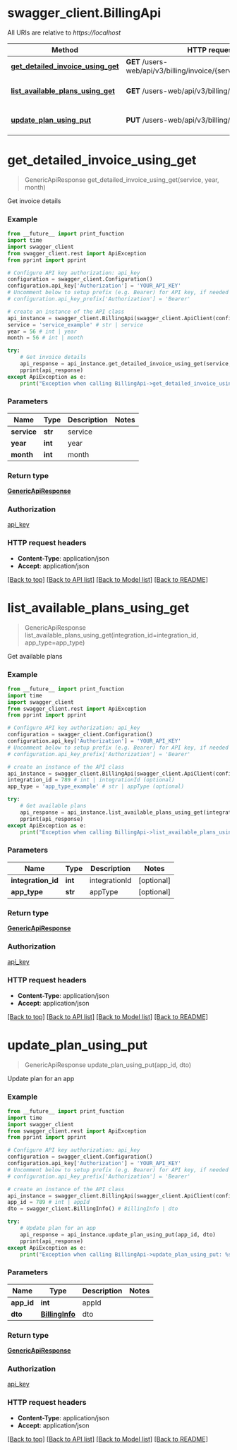 # swagger_client.BillingApi

All URIs are relative to *https://localhost*

Method | HTTP request | Description
------------- | ------------- | -------------
[**get_detailed_invoice_using_get**](BillingApi.md#get_detailed_invoice_using_get) | **GET** /users-web/api/v3/billing/invoice/{service}/{year}/{month} | Get invoice details
[**list_available_plans_using_get**](BillingApi.md#list_available_plans_using_get) | **GET** /users-web/api/v3/billing/availablePlans | Get available plans
[**update_plan_using_put**](BillingApi.md#update_plan_using_put) | **PUT** /users-web/api/v3/billing/info/{appId} | Update plan for an app


# **get_detailed_invoice_using_get**
> GenericApiResponse get_detailed_invoice_using_get(service, year, month)

Get invoice details

### Example
```python
from __future__ import print_function
import time
import swagger_client
from swagger_client.rest import ApiException
from pprint import pprint

# Configure API key authorization: api_key
configuration = swagger_client.Configuration()
configuration.api_key['Authorization'] = 'YOUR_API_KEY'
# Uncomment below to setup prefix (e.g. Bearer) for API key, if needed
# configuration.api_key_prefix['Authorization'] = 'Bearer'

# create an instance of the API class
api_instance = swagger_client.BillingApi(swagger_client.ApiClient(configuration))
service = 'service_example' # str | service
year = 56 # int | year
month = 56 # int | month

try:
    # Get invoice details
    api_response = api_instance.get_detailed_invoice_using_get(service, year, month)
    pprint(api_response)
except ApiException as e:
    print("Exception when calling BillingApi->get_detailed_invoice_using_get: %s\n" % e)
```

### Parameters

Name | Type | Description  | Notes
------------- | ------------- | ------------- | -------------
 **service** | **str**| service | 
 **year** | **int**| year | 
 **month** | **int**| month | 

### Return type

[**GenericApiResponse**](GenericApiResponse.md)

### Authorization

[api_key](../README.md#api_key)

### HTTP request headers

 - **Content-Type**: application/json
 - **Accept**: application/json

[[Back to top]](#) [[Back to API list]](../README.md#documentation-for-api-endpoints) [[Back to Model list]](../README.md#documentation-for-models) [[Back to README]](../README.md)

# **list_available_plans_using_get**
> GenericApiResponse list_available_plans_using_get(integration_id=integration_id, app_type=app_type)

Get available plans

### Example
```python
from __future__ import print_function
import time
import swagger_client
from swagger_client.rest import ApiException
from pprint import pprint

# Configure API key authorization: api_key
configuration = swagger_client.Configuration()
configuration.api_key['Authorization'] = 'YOUR_API_KEY'
# Uncomment below to setup prefix (e.g. Bearer) for API key, if needed
# configuration.api_key_prefix['Authorization'] = 'Bearer'

# create an instance of the API class
api_instance = swagger_client.BillingApi(swagger_client.ApiClient(configuration))
integration_id = 789 # int | integrationId (optional)
app_type = 'app_type_example' # str | appType (optional)

try:
    # Get available plans
    api_response = api_instance.list_available_plans_using_get(integration_id=integration_id, app_type=app_type)
    pprint(api_response)
except ApiException as e:
    print("Exception when calling BillingApi->list_available_plans_using_get: %s\n" % e)
```

### Parameters

Name | Type | Description  | Notes
------------- | ------------- | ------------- | -------------
 **integration_id** | **int**| integrationId | [optional] 
 **app_type** | **str**| appType | [optional] 

### Return type

[**GenericApiResponse**](GenericApiResponse.md)

### Authorization

[api_key](../README.md#api_key)

### HTTP request headers

 - **Content-Type**: application/json
 - **Accept**: application/json

[[Back to top]](#) [[Back to API list]](../README.md#documentation-for-api-endpoints) [[Back to Model list]](../README.md#documentation-for-models) [[Back to README]](../README.md)

# **update_plan_using_put**
> GenericApiResponse update_plan_using_put(app_id, dto)

Update plan for an app

### Example
```python
from __future__ import print_function
import time
import swagger_client
from swagger_client.rest import ApiException
from pprint import pprint

# Configure API key authorization: api_key
configuration = swagger_client.Configuration()
configuration.api_key['Authorization'] = 'YOUR_API_KEY'
# Uncomment below to setup prefix (e.g. Bearer) for API key, if needed
# configuration.api_key_prefix['Authorization'] = 'Bearer'

# create an instance of the API class
api_instance = swagger_client.BillingApi(swagger_client.ApiClient(configuration))
app_id = 789 # int | appId
dto = swagger_client.BillingInfo() # BillingInfo | dto

try:
    # Update plan for an app
    api_response = api_instance.update_plan_using_put(app_id, dto)
    pprint(api_response)
except ApiException as e:
    print("Exception when calling BillingApi->update_plan_using_put: %s\n" % e)
```

### Parameters

Name | Type | Description  | Notes
------------- | ------------- | ------------- | -------------
 **app_id** | **int**| appId | 
 **dto** | [**BillingInfo**](BillingInfo.md)| dto | 

### Return type

[**GenericApiResponse**](GenericApiResponse.md)

### Authorization

[api_key](../README.md#api_key)

### HTTP request headers

 - **Content-Type**: application/json
 - **Accept**: application/json

[[Back to top]](#) [[Back to API list]](../README.md#documentation-for-api-endpoints) [[Back to Model list]](../README.md#documentation-for-models) [[Back to README]](../README.md)

